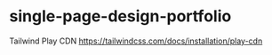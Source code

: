 # single-page-design-portfolio

Tailwind Play CDN https://tailwindcss.com/docs/installation/play-cdn
